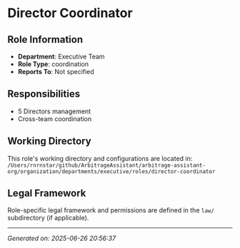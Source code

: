 # Director Coordinator

## Role Information
- **Department**: Executive Team
- **Role Type**: coordination
- **Reports To**: Not specified

## Responsibilities
- 5 Directors management
- Cross-team coordination

## Working Directory
This role's working directory and configurations are located in:
`/Users/rnrnstar/github/ArbitrageAssistant/arbitrage-assistant-org/organization/departments/executive/roles/director-coordinator`

## Legal Framework
Role-specific legal framework and permissions are defined in the `law/` subdirectory (if applicable).

---
*Generated on: 2025-06-26 20:56:37*
